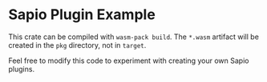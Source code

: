 # Sapio Plugin Example

This crate can be compiled with `wasm-pack build`. The `*.wasm` artifact will
be created in the `pkg` directory, not in `target`.

Feel free to modify this code to experiment with creating your own Sapio plugins.